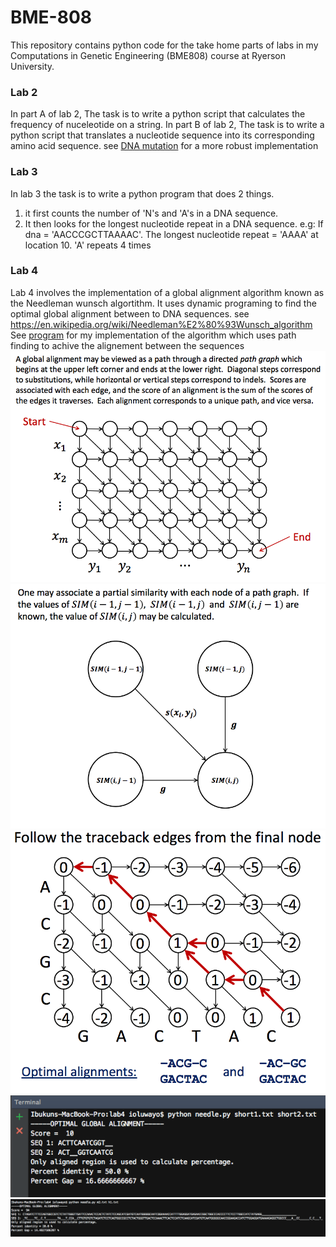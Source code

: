 # BME-808
This repository contains python code for the take home parts of labs in my Computations in Genetic Engineering (BME808) course at Ryerson University.
### Lab 2 ###
In part A of lab 2, The task is to write a python script that calculates the frequency of nuceleotide on a string.
In part B of lab 2, The task is to write a python script that translates a nucleotide sequence into its corresponding amino acid sequence.
see [DNA mutation](https://github.com/ioluwayo/hackerank_challenge/tree/master/dna_mutation) for a more robust implementation
### Lab 3 ###
In lab 3 the task is to write a python program that does 2 things.
1. it first counts the number of 'N's and 'A's in a DNA sequence.
2. It then looks for the longest nucleotide repeat in a DNA sequence.
e.g: If dna =  'AACCCGCTTAAAAC'.
    The longest nucleotide repeat = 'AAAA' at location 10. 'A' repeats 4 times

### Lab 4 ###
Lab 4 involves the implementation of a global alignment algorithm known as the Needleman wunsch algortithm.
It uses dynamic programing to find the optimal global alignment between to DNA sequences. see https://en.wikipedia.org/wiki/Needleman%E2%80%93Wunsch_algorithm
See [program](https://github.com/ioluwayo/BME-808/blob/master/LAB4/needle.py) for my implementation of the algorithm which uses path finding to achive the alignement between the sequences
 ![Alt text](images/lab4/image1.png?raw=true "Global alignment")
 ![Alt text](images/lab4/image2.png?raw=true "Basis of algorithm")
 ![Alt text](images/lab4/image3.png?raw=true "Path finding")
 ![Alt text](images/lab4/screenshot1.png?raw=true "Sample run")
 ![Alt text](images/lab4/screenshot2.png?raw=true "Sample run")

